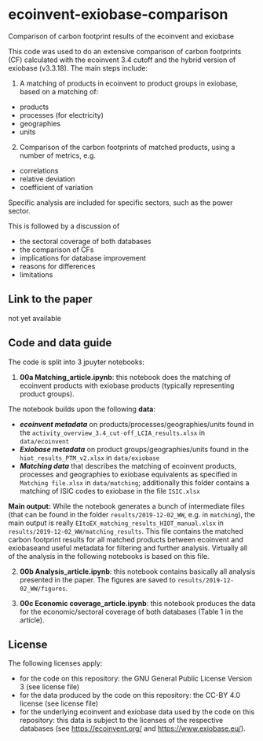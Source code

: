 # ecoinvent-exiobase-comparison
Comparison of carbon footprint results of the ecoinvent and exiobase

This code was used to do an extensive comparison of carbon footprints (CF) calculated with the ecoinvent 3.4 cutoff and the hybrid version of exiobase (v3.3.18).
The main steps include:

1) A matching of products in ecoinvent to product groups in exiobase, based on a matching of:
- products
- processes (for electricity)
- geographies
- units

2) Comparison of the carbon footprints of matched products, using a number of metrics, e.g.
- correlations
- relative deviation
- coefficient of variation

Specific analysis are included for specific sectors, such as the power sector.

This is followed by a discussion of 
- the sectoral coverage of both databases
- the comparison of CFs
- implications for database improvement
- reasons for differences
- limitations

## Link to the paper
not yet available

## Code and data guide
The code is split into 3 jpuyter notebooks:
1) **00a Matching_article.ipynb**: this notebook does the matching of ecoinvent products with exiobase products (typically representing product groups). 

The notebook builds upon the following **data**:  
* **_ecoinvent metadata_** on products/processes/geographies/units found in the `activity_overview_3.4_cut-off_LCIA_results.xlsx` in `data/ecoinvent`
* _**Exiobase metadata**_ on product groups/geographies/units found in the `hiot_results_PTM_v2.xlsx` in `data/exiobase`
* **_Matching data_** that describes the matching of ecoinvent products, processes and geographies to exiobase equivalents as specified in `Matching file.xlsx` in `data/matching`; additionally this folder contains a matching of ISIC codes to exiobase in the file `ISIC.xlsx`

**Main output:** While the notebook generates a bunch of intermediate files (that can be found in the folder `results/2019-12-02_WW`, e.g. in `matching`), the main output is really `EItoEX_matching_results_HIOT_manual.xlsx` in `results/2019-12-02_WW/matching_results`. This file contains the matched carbon footprint results for all matched products between ecoinvent and exiobaseand useful metadata for filtering and further analysis. Virtually all of the analysis in the following notebooks is based on this file.

2) **00b Analysis_article.ipynb**: this notebook contains basically all analysis presented in the paper. The figures are saved to `results/2019-12-02_WW/figures`.

3) **00c Economic coverage_article.ipynb**: this notebook produces the data for the economic/sectoral coverage of both databases (Table 1 in the article). 

## License
The following licenses apply:
- for the code on this repository: the GNU General Public License Version 3 (see license file)
- for the data produced by the code on this repository: the CC-BY 4.0 license (see license file)
- for the underlying ecoinvent and exiobase data used by the code on this repository: this data is subject to the licenses of the respective databases (see https://ecoinvent.org/ and https://www.exiobase.eu/).
